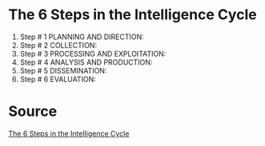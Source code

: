 # The 6 Steps in the Intelligence Cycle 

1. Step # 1 PLANNING AND DIRECTION:
2. Step # 2 COLLECTION:
3. Step # 3 PROCESSING AND EXPLOITATION:
4. Step # 4 ANALYSIS AND PRODUCTION:
5. Step # 5 DISSEMINATION:
6. Step # 6 EVALUATION:

# Source
[The 6 Steps in the Intelligence Cycle](http://fusioncenter.golearnportal.org/rawmedia_repository/b4e1b56dcf572f53b00ee43a31b34223?/document.pdf) 